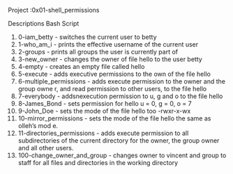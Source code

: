 Project :0x01-shell_permissions

Descriptions Bash Script
1. 0-iam_betty - switches the current user to betty
2. 1-who_am_i - prints the effective username of the current user
3. 2-groups - prints all groups the user is currently part of
4. 3-new_owner - changes the owner of file hello to the user betty
5. 4-empty - creates an empty file called hello
6. 5-execute - adds executive permissions to the own of the file hello
7. 6-multiple_permissions - adds execute permission to the owner and the group owne	r, and read permission to other users, to the file hello
8. 7-everybody - addsnexecution permission to u, g and o to the file hello
9. 8-James_Bond - sets permission for hello u = 0, g = 0, o = 7 
10. 9-John_Doe - sets the mode of the file hello too -rwxr-x-wx
11. 10-mirror_permissions - sets the mode of the file hello the same as olleh’s mod	e.
12. 11-directories_permissions - adds execute permission to all subdirectories of the current directory for the owner, the group owner and all other users.
15. 100-change_owner_and_group - changes owner to vincent and group to staff for all files and directories in the working directory

